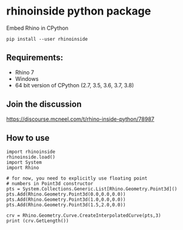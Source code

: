 # rhinoinside python package
Embed Rhino in CPython

`pip install --user rhinoinside`

## Requirements:
- Rhino 7
- Windows
- 64 bit version of CPython (2.7, 3.5, 3.6, 3.7, 3.8)

## Join the discussion

https://discourse.mcneel.com/t/rhino-inside-python/78987

## How to use
```
import rhinoinside
rhinoinside.load()
import System
import Rhino

# for now, you need to explicitly use floating point
# numbers in Point3d constructor
pts = System.Collections.Generic.List[Rhino.Geometry.Point3d]()
pts.Add(Rhino.Geometry.Point3d(0.0,0.0,0.0))
pts.Add(Rhino.Geometry.Point3d(1.0,0.0,0.0))
pts.Add(Rhino.Geometry.Point3d(1.5,2.0,0.0))

crv = Rhino.Geometry.Curve.CreateInterpolatedCurve(pts,3)
print (crv.GetLength())
```
